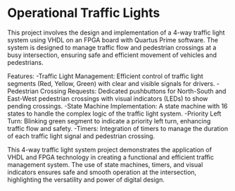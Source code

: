# Operational Traffic Lights

This project involves the design and implementation of a 4-way traffic light system using VHDL on an FPGA board with Quartus Prime software. The system is designed to manage traffic flow and pedestrian crossings at a busy intersection, ensuring safe and efficient movement of vehicles and pedestrians.

Features:
-Traffic Light Management: Efficient control of traffic light segments (Red, Yellow, Green) with clear and visible signals for drivers.
-Pedestrian Crossing Requests: Dedicated pushbuttons for North-South and East-West pedestrian crossings with visual indicators (LEDs) to show pending crossings.
-State Machine Implementation: A state machine with 16 states to handle the complex logic of the traffic light system.
-Priority Left Turn: Blinking green segment to indicate a priority left turn, enhancing traffic flow and safety.
-Timers: Integration of timers to manage the duration of each traffic light signal and pedestrian crossing.

This 4-way traffic light system project demonstrates the application of VHDL and FPGA technology in creating a functional and efficient traffic management system. The use of state machines, timers, and visual indicators ensures safe and smooth operation at the intersection, highlighting the versatility and power of digital design.
